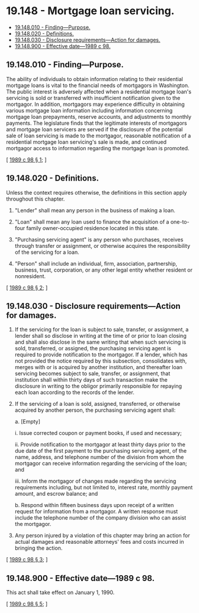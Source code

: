 # 19.148 - Mortgage loan servicing.
* [19.148.010 - Finding—Purpose.](#19148010---findingpurpose)
* [19.148.020 - Definitions.](#19148020---definitions)
* [19.148.030 - Disclosure requirements—Action for damages.](#19148030---disclosure-requirementsaction-for-damages)
* [19.148.900 - Effective date—1989 c 98.](#19148900---effective-date1989-c-98)
## 19.148.010 - Finding—Purpose.
The ability of individuals to obtain information relating to their residential mortgage loans is vital to the financial needs of mortgagors in Washington. The public interest is adversely affected when a residential mortgage loan's servicing is sold or transferred with insufficient notification given to the mortgagor. In addition, mortgagors may experience difficulty in obtaining various mortgage loan information including information concerning mortgage loan prepayments, reserve accounts, and adjustments to monthly payments. The legislature finds that the legitimate interests of mortgagors and mortgage loan servicers are served if the disclosure of the potential sale of loan servicing is made to the mortgagor, reasonable notification of a residential mortgage loan servicing's sale is made, and continued mortgagor access to information regarding the mortgage loan is promoted.

\[ [1989 c 98 § 1](http://leg.wa.gov/CodeReviser/documents/sessionlaw/1989c98.pdf?cite=1989%20c%2098%20§%201); \]

## 19.148.020 - Definitions.
Unless the context requires otherwise, the definitions in this section apply throughout this chapter.

1. "Lender" shall mean any person in the business of making a loan.

2. "Loan" shall mean any loan used to finance the acquisition of a one-to-four family owner-occupied residence located in this state.

3. "Purchasing servicing agent" is any person who purchases, receives through transfer or assignment, or otherwise acquires the responsibility of the servicing for a loan.

4. "Person" shall include an individual, firm, association, partnership, business, trust, corporation, or any other legal entity whether resident or nonresident.

\[ [1989 c 98 § 2](http://leg.wa.gov/CodeReviser/documents/sessionlaw/1989c98.pdf?cite=1989%20c%2098%20§%202); \]

## 19.148.030 - Disclosure requirements—Action for damages.
1. If the servicing for the loan is subject to sale, transfer, or assignment, a lender shall so disclose in writing at the time of or prior to loan closing and shall also disclose in the same writing that when such servicing is sold, transferred, or assigned, the purchasing servicing agent is required to provide notification to the mortgagor. If a lender, which has not provided the notice required by this subsection, consolidates with, merges with or is acquired by another institution, and thereafter loan servicing becomes subject to sale, transfer, or assignment, that institution shall within thirty days of such transaction make the disclosure in writing to the obligor primarily responsible for repaying each loan according to the records of the lender.

2. If the servicing of a loan is sold, assigned, transferred, or otherwise acquired by another person, the purchasing servicing agent shall:

   a. [Empty]

      i. Issue corrected coupon or payment books, if used and necessary;

      ii. Provide notification to the mortgagor at least thirty days prior to the due date of the first payment to the purchasing servicing agent, of the name, address, and telephone number of the division from whom the mortgagor can receive information regarding the servicing of the loan; and

      iii. Inform the mortgagor of changes made regarding the servicing requirements including, but not limited to, interest rate, monthly payment amount, and escrow balance; and

   b. Respond within fifteen business days upon receipt of a written request for information from a mortgagor. A written response must include the telephone number of the company division who can assist the mortgagor.

3. Any person injured by a violation of this chapter may bring an action for actual damages and reasonable attorneys' fees and costs incurred in bringing the action.

\[ [1989 c 98 § 3](http://leg.wa.gov/CodeReviser/documents/sessionlaw/1989c98.pdf?cite=1989%20c%2098%20§%203); \]

## 19.148.900 - Effective date—1989 c 98.
This act shall take effect on January 1, 1990.

\[ [1989 c 98 § 5](http://leg.wa.gov/CodeReviser/documents/sessionlaw/1989c98.pdf?cite=1989%20c%2098%20§%205); \]

